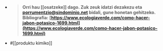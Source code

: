 - > **Orri hau [[osatzeke]] dago. Zuk zeuk idatzi dezakezu eta [porrumentzio@sindominio.net](mailto:porrumentzio@sindominio.net) bidali, gune honetan gehitzeko.
  Bibliografia: [https://www.ecologiaverde.com/como-hacer-jabon-potasico-1699.html](https://www.ecologiaverde.com/como-hacer-jabon-potasico-1699.html)**
- #[[produktu kimiko]]